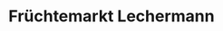 ---
title: "Früchtemarkt Lechermann"
url: /ottobrunn/fruechtemarkt-lechermann/
shop: Gemüse & Obst
---